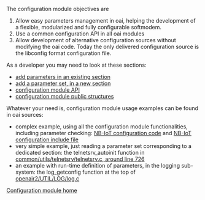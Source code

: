 The configuration module objectives are 
1. Allow easy parameters management in oai, helping the development of a flexible, modularized and fully configurable softmodem.
1. Use a common configuration API in all oai modules
1. Allow development of alternative configuration sources without modifying the oai code. Today the only delivered configuration source is the libconfig format configuration file.  

As a developer you may need to look at these sections:

* [add parameters in an existing section](devusage/addaparam.md)
* [add a parameter set, in a new section](devusage/addparamset.md)
* [configuration module API](devusage/api.md) 
* [configuration module public structures](devusage/struct.md)  

Whatever your need is, configuration module usage examples can be found in oai sources:  
*  complex example, using all the configuration module functionalities, including parameter checking: 
[NB-IoT configuration code](https://gitlab.eurecom.fr/oai/openairinterface5g/blob/develop/openair2/ENB_APP/NB_IoT_config.c) and [NB-IoT configuration include file](https://gitlab.eurecom.fr/oai/openairinterface5g/blob/develop/openair2/ENB_APP/NB_IoT_paramdef.h)
*  very simple example, just reading a parameter set corresponding to a dedicated section:  the telnetsrv_autoinit function in [common/utils/telnetsrv/telnetsrv.c, around line 726](https://gitlab.eurecom.fr/oai/openairinterface5g/blob/develop/common/utils/telnetsrv/telnetsrv.c#L726)
*  an example with run-time definition of parameters, in the logging sub-system: the log_getconfig function at the top of [openair2/UTIL/LOG/log.c](https://gitlab.eurecom.fr/oai/openairinterface5g/blob/develop/openair2/UTIL/LOG/log.c)


[Configuration module home](../config.md)
